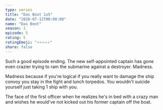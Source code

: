 ```yaml
---
type: series
title: "Das Boot 1x5"
date: "2020-07-12T00:00:00"
name: "Das Boot"
season: 1
episode: 5
rating: 5
ratingEmoji: "⭐️⭐️⭐️⭐️⭐️"
share: false
---
```


Such a good episode ending. The new self-appointed captain has gone even crazier trying to ram the submarine against a destroyer. Madness.

Madness because if you're logical if you really want to damage the ship convoy you stay in the fight and lunch torpedos. You wouldn't suicide yourself just taking 1 ship with you.

The face of the first officer when he realizes he's in bed with a crazy man and wishes he would've not kicked out his former captain off the boat.
